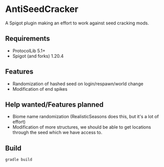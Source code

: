 # AntiSeedCracker

A Spigot plugin making an effort to work against seed cracking mods.

## Requirements
- ProtocolLib 5.1+
- Spigot (and forks) 1.20.4

## Features
- Randomization of hashed seed on login/respawn/world change
- Modification of end spikes

## Help wanted/Features planned

- Biome name randomization (RealisticSeasons does this, but it's a lot of effort)
- Modification of more structures, we should be able to get locations through the seed which we have access to.

## Build

```gradle
gradle build
```
